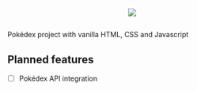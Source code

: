 # <p align="center"><img src="https://archives.bulbagarden.net/media/upload/4/4b/Pok%C3%A9dex_logo.png" /></p>

Pokédex project with vanilla HTML, CSS and Javascript

## Planned features
- [ ] Pokédex API integration
